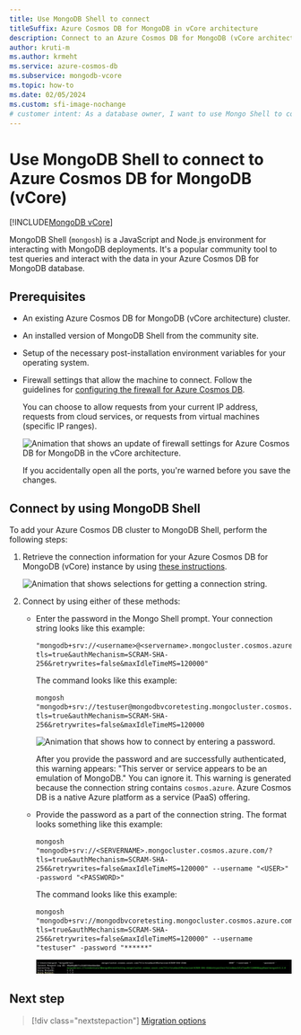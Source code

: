 ```yaml
---
title: Use MongoDB Shell to connect
titleSuffix: Azure Cosmos DB for MongoDB in vCore architecture
description: Connect to an Azure Cosmos DB for MongoDB (vCore architecture) account by using the MongoDB Shell community tool to query data.
author: kruti-m
ms.author: krmeht
ms.service: azure-cosmos-db
ms.subservice: mongodb-vcore
ms.topic: how-to
ms.date: 02/05/2024
ms.custom: sfi-image-nochange
# customer intent: As a database owner, I want to use Mongo Shell to connect to and query my database and collections.
---
```


# Use MongoDB Shell to connect to Azure Cosmos DB for MongoDB (vCore)

[!INCLUDE[MongoDB vCore](~/reusable-content/ce-skilling/azure/includes/cosmos-db/includes/appliesto-mongodb-vcore.md)]

MongoDB Shell (`mongosh`) is a JavaScript and Node.js environment for interacting with MongoDB deployments. It's a popular community tool to test queries and interact with the data in your Azure Cosmos DB for MongoDB database.

## Prerequisites

- An existing Azure Cosmos DB for MongoDB (vCore architecture) cluster.
- An installed version of MongoDB Shell from the community site.
- Setup of the necessary post-installation environment variables for your operating system.
- Firewall settings that allow the machine to connect. Follow the guidelines for [configuring the firewall for Azure Cosmos DB](../../../cosmos-db/how-to-configure-firewall.md).
  
  You can choose to allow requests from your current IP address, requests from cloud services, or requests from virtual machines (specific IP ranges).

  ![Animation that shows an update of firewall settings for Azure Cosmos DB for MongoDB in the vCore architecture.](media/how-to-connect-mongo-shell/firewall-settings.gif)

  If you accidentally open all the ports, you're warned before you save the changes.

## Connect by using MongoDB Shell

To add your Azure Cosmos DB cluster to MongoDB Shell, perform the following steps:

1. Retrieve the connection information for your Azure Cosmos DB for MongoDB (vCore) instance by using [these instructions](quickstart-portal.md#get-cluster-credentials).

   ![Animation that shows selections for getting a connection string.](./media/how-to-connect-mongo-shell/get-connection-string-portal.gif)

2. Connect by using either of these methods:

   - Enter the password in the Mongo Shell prompt. Your connection string looks like this example:

     ```
     "mongodb+srv://<username>@<servername>.mongocluster.cosmos.azure.com/?tls=true&authMechanism=SCRAM-SHA-256&retrywrites=false&maxIdleTimeMS=120000"
     ```

     The command looks like this example:

     ```
     mongosh "mongodb+srv://testuser@mongodbvcoretesting.mongocluster.cosmos.azure.com/?tls=true&authMechanism=SCRAM-SHA-256&retrywrites=false&maxIdleTimeMS=120000
     ```

     ![Animation that shows how to connect by entering a password.](./media/how-to-connect-mongo-shell/mongo-shell-connect.gif)

     After you provide the password and are successfully authenticated, this warning appears: "This server or service appears to be an emulation of MongoDB." You can ignore it. This warning is generated because the connection string contains `cosmos.azure`. Azure Cosmos DB is a native Azure platform as a service (PaaS) offering.

   - Provide the password as a part of the connection string. The format looks something like this example:

     ```
     mongosh "mongodb+srv://<SERVERNAME>.mongocluster.cosmos.azure.com/?tls=true&authMechanism=SCRAM-SHA-256&retrywrites=false&maxIdleTimeMS=120000" --username "<USER>" -password "<PASSWORD>"
     ```

     The command looks like this example:

     ```
     mongosh "mongodb+srv://mongodbvcoretesting.mongocluster.cosmos.azure.com/?tls=true&authMechanism=SCRAM-SHA-256&retrywrites=false&maxIdleTimeMS=120000" --username "testuser" -password "******"
     ```

     ![Screenshot that shows a password as a part of a connection string.](./media/how-to-connect-mongo-shell/connection-string-with-password.png)

## Next step

> [!div class="nextstepaction"]
> [Migration options](migration-options.md)
